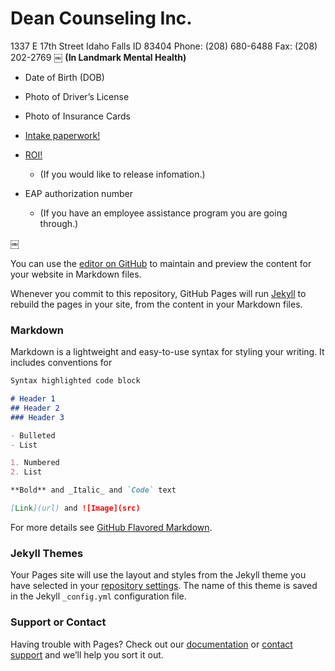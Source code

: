 # Dean Counseling Inc.
1337 E 17th Street
Idaho Falls ID 83404
Phone: (208) 680-6488
Fax: ‭(208) 202-2769‬
￼
**(In Landmark Mental Health)**


* Date of Birth (DOB)
* Photo of Driver’s License 
* Photo of Insurance Cards 

* [Intake paperwork!](http://google.com)
* [ROI!](http://google.com) 
  * (If you would like to release infomation.)
* EAP authorization number 
  * (If you have an employee assistance program you are going through.)

￼

You can use the [editor on GitHub](https://github.com/DCItd/IntakeDCI/edit/gh-pages/index.md) to maintain and preview the content for your website in Markdown files.

Whenever you commit to this repository, GitHub Pages will run [Jekyll](https://jekyllrb.com/) to rebuild the pages in your site, from the content in your Markdown files.

### Markdown

Markdown is a lightweight and easy-to-use syntax for styling your writing. It includes conventions for

```markdown
Syntax highlighted code block

# Header 1
## Header 2
### Header 3

- Bulleted
- List

1. Numbered
2. List

**Bold** and _Italic_ and `Code` text

[Link](url) and ![Image](src)
```

For more details see [GitHub Flavored Markdown](https://guides.github.com/features/mastering-markdown/).

### Jekyll Themes

Your Pages site will use the layout and styles from the Jekyll theme you have selected in your [repository settings](https://github.com/DCItd/IntakeDCI/settings/pages). The name of this theme is saved in the Jekyll `_config.yml` configuration file.

### Support or Contact

Having trouble with Pages? Check out our [documentation](https://docs.github.com/categories/github-pages-basics/) or [contact support](https://support.github.com/contact) and we’ll help you sort it out.
